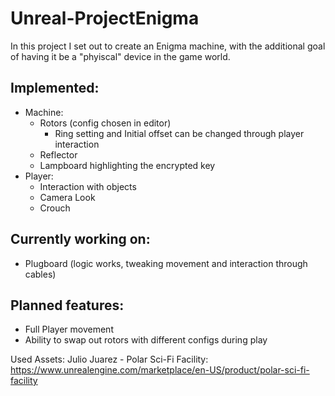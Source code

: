 # Unreal-ProjectEnigma

In this project I set out to create an Enigma machine, with the additional goal of having it be a "phyiscal" device in the game world.
## Implemented:
- Machine:
  - Rotors (config chosen in editor)
    - Ring setting and Initial offset can be changed through player interaction
  - Reflector
  - Lampboard highlighting the encrypted key
- Player:
  - Interaction with objects
  - Camera Look
  - Crouch

## Currently working on:
- Plugboard (logic works, tweaking movement and interaction through cables)

## Planned features:
- Full Player movement
- Ability to swap out rotors with different configs during play

Used Assets:
Julio Juarez - Polar Sci-Fi Facility: https://www.unrealengine.com/marketplace/en-US/product/polar-sci-fi-facility
